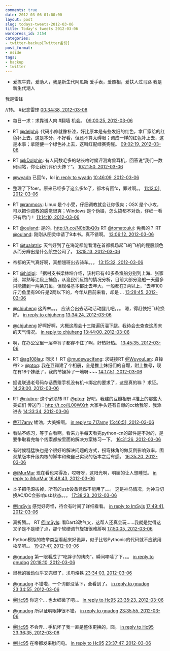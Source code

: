 ```yaml
---
comments: true
date: 2012-03-06 01:00:00
layout: post
slug: todays-tweets-2012-03-06
title: Today's tweets 2012-03-06
wordpress_id: 2154
categories:
- twitter-backup[Twitter备份]
post_format:
- Aside
tags:
- backup
- twitter
---
```





  * 爱拣牛粪，爱助人，我是新生代阿瓜斯
爱手表，爱照相，爱扶人过马路
我是新生代潮人

我是雷锋

//转。 #纪念雷锋 [00:34:38, 2012-03-06](http://twitter.com/gfrog/statuses/176707300302663680)





  * 每日一求：求靠谱人肉 #翻墙 机会。 [09:00:25, 2012-03-06](http://twitter.com/gfrog/statuses/176834585005539328)





  * RT [@delphij](http://twitter.com/delphij): 代码小修就像补漆，好比原本是有些发旧的红色，拿厂家给的红色补上去，这是本分，不好看，但还不算太碍眼；调成一样的红色补上去，这是本事；拿随便一个绿色补上去，这叫红配绿赛狗屁。 [09:02:19, 2012-03-06](http://twitter.com/gfrog/statuses/176835063365910528)





  * RT [@kDolphin](http://twitter.com/kDolphin): 有人问数毛多的站长啥时候评测禽兽耳机，回答说“我们一数码网站，你让我们评价头饰？”。 [10:21:50, 2012-03-06](http://twitter.com/gfrog/statuses/176855076063809538)





  * [@wyadn](http://twitter.com/wyadn) 已回fo，lol [in reply to wyadn](http://twitter.com/wyadn/statuses/176856309688315904) [10:46:09, 2012-03-06](http://twitter.com/gfrog/statuses/176861195926650881)





  * 整理了下foer。原来已经多了这么多fo了，都木有回fo，罪过啊。。 [11:12:01, 2012-03-06](http://twitter.com/gfrog/statuses/176867705964593152)





  * RT [@ranmocy](http://twitter.com/ranmocy): Linux 是个小受，仔细调教就会让你很爽；OSX 是个小攻，可以把你调教的感觉很爽；Windows 是个伪娘，怎么搞都不对劲，仔细一看只有后门！ [11:14:10, 2012-03-06](http://twitter.com/gfrog/statuses/176868244278345729)





  * RT [@ouland](http://twitter.com/ouland): 是的。http://t.co/N0bBbQ0s RT [@tomatouiui](http://twitter.com/tomatouiui): 免费的？ RT [@ouland](http://twitter.com/ouland): 刚刚从图灵申请了9本书。真不错啊。 [13:06:12, 2012-03-06](http://twitter.com/gfrog/statuses/176896441820790784)





  * RT [@tualatrix](http://twitter.com/tualatrix): 天气好到了在海淀都能看清在首都机场起飞的飞机的屁股颜色从而分辨出是什么航空公司了。 [13:15:13, 2012-03-06](http://twitter.com/gfrog/statuses/176898710075215873)





  * 帝都的天气真好啊，真想翘班出去骑车。。。 [13:15:32, 2012-03-06](http://twitter.com/gfrog/statuses/176898789838295040)





  * RT [@hidigi](http://twitter.com/hidigi): 「据村支书梁林坤介绍，该村已有40多条渔船分别到上海、张家港、常熟等江段上捕鱼，从渔民们反馈的情况分析，目前大部分渔船一天最多只能捕到一两条刀鱼，但规格基本都比去年大，一般都在2两以上，“去年100斤刀鱼里有90斤是2两以下的，今年从目前来看，却是 ... [13:28:45, 2012-03-06](http://twitter.com/gfrog/statuses/176902115569057792)





  * [@chjuheng](http://twitter.com/chjuheng) 这周末。。。 应该会出去活动活动腿儿吧。。。 嗯，得赶快把飞轮换好。 [in reply to chjuheng](http://twitter.com/chjuheng/statuses/176902578569883648) [13:34:24, 2012-03-06](http://twitter.com/gfrog/statuses/176903538079834112)





  * [@chjuheng](http://twitter.com/chjuheng) 好啊好啊，大概这周会十三陵遍历溜下腿。我待会去查查这周末的天气情况。 [in reply to chjuheng](http://twitter.com/chjuheng/statuses/176904599955968000) [13:44:00, 2012-03-06](http://twitter.com/gfrog/statuses/176905953462071296)





  * 啊，在办公室里一层单裤子都穿不住了啊，好热好热。 [13:45:35, 2012-03-06](http://twitter.com/gfrog/statuses/176906352805941249)





  * RT [@ag108lau](http://twitter.com/ag108lau): 同求！ RT [@mudewucifang](http://twitter.com/mudewucifang): 求链接RT [@WuyouLan](http://twitter.com/WuyouLan): 貞操帶? > [@ptoq](http://twitter.com/ptoq): 我在豆瓣建了个相册，全是推上妹纸们的自爆，附上推号，现在有18个妹纸了，我的节操掉了一地呀~~~ [14:17:51, 2012-03-06](http://twitter.com/gfrog/statuses/176914472630366208)





  * 据说联通老号码存话费赠手机没有机卡绑定的要求了，这是真的嘛？ 求证。 [14:29:00, 2012-03-06](http://twitter.com/gfrog/statuses/176917278011564032)





  * RT [@niubro](http://twitter.com/niubro): 这个必须转 RT [@ptoq](http://twitter.com/ptoq): 好吧，我建的豆瓣相册  #推上的那些大美妞们 传送门：http://t.co/iL00WXrh 大家手头还有自爆的cc给我呀，我添进去 [14:33:34, 2012-03-06](http://twitter.com/gfrog/statuses/176918426034511872)





  * [@717amy](http://twitter.com/717amy) 矮油，大美妞啊。 [in reply to 717amy](http://twitter.com/717amy/statuses/176933361116393472) [15:46:51, 2012-03-06](http://twitter.com/gfrog/statuses/176936870004011008)





  * 看贴不练习，等于白看啊。看来力争每天看完python-cn的邮件是不对的，是要争取看完每个线索都按里面的解决方案练习一下。 [16:31:26, 2012-03-06](http://twitter.com/gfrog/statuses/176948086835380224)





  * 有时候糙猛快也是个很好的解决问题的方式，拐弯抹角的做反倒影响效率。围观某版本升级内核的脚本和俺自己实现的版本之后有感。 [16:35:20, 2012-03-06](http://twitter.com/gfrog/statuses/176949069665677312)





  * [@iMurMur](http://twitter.com/iMurMur) 现在看也来得及，哎呀呀，这阳光啊，明媚的让人想睡觉。 [in reply to iMurMur](http://twitter.com/iMurMur/statuses/176950236483289088) [16:48:43, 2012-03-06](http://twitter.com/gfrog/statuses/176952436722896896)





  * 本子把电源拔掉，所有的usb设备竟然不能用了。。。 这是神马情况，为神马切换AC/DC会影响usb状态。。。 [17:38:23, 2012-03-06](http://twitter.com/gfrog/statuses/176964935178403840)





  * [@ImSyls](http://twitter.com/ImSyls) 感觉好奇怪，待会有时间了详细看看。 [in reply to ImSyls](http://twitter.com/ImSyls/statuses/176966674317193216) [17:49:41, 2012-03-06](http://twitter.com/gfrog/statuses/176967779486924801)





  * 真折腾。。 RT [@ImSyls](http://twitter.com/ImSyls): 看Dart3改气叉，这帮人还真会玩……我就是觉得这叉子是不是硬了点，那个软硬调节旋钮很难掰啊 [17:50:05, 2012-03-06](http://twitter.com/gfrog/statuses/176967880875851776)





  * Python模拟的枚举类型看起来好诡异，似乎比较Pythonic的代码就不应该用枚举吧。。 [19:27:47, 2012-03-06](http://twitter.com/gfrog/statuses/176992468741521408)





  * [@gnudog](http://twitter.com/gnudog) 第一眼看成了“吃胖子的烤肉”。瞬间哆嗦了下。。。 [in reply to gnudog](http://twitter.com/gnudog/statuses/177004665874022400) [20:18:10, 2012-03-06](http://twitter.com/gfrog/statuses/177005148088971265)





  * 鼠标的微动似乎又完蛋了，求电烙铁 [23:34:03, 2012-03-06](http://twitter.com/gfrog/statuses/177054442112299008)





  * [@gnudog](http://twitter.com/gnudog) 不错啦，一个词都没落下，全看到了。 [in reply to gnudog](http://twitter.com/gnudog/statuses/177054449070641152) [23:34:55, 2012-03-06](http://twitter.com/gfrog/statuses/177054659696017408)





  * [@Hc95](http://twitter.com/Hc95) 你这个… 也太细微了吧。。 [in reply to Hc95](http://twitter.com/Hc95/statuses/177054679375683584) [23:35:23, 2012-03-06](http://twitter.com/gfrog/statuses/177054778088628224)





  * [@gnudog](http://twitter.com/gnudog) 所以证明眼神很不错。 [in reply to gnudog](http://twitter.com/gnudog/statuses/177054799202758656) [23:35:55, 2012-03-06](http://twitter.com/gfrog/statuses/177054913606582272)





  * [@Hc95](http://twitter.com/Hc95) 不会弄… 手机坏了我一直是整体更换的，囧。 [in reply to Hc95](http://twitter.com/Hc95/statuses/177054951204327424) [23:36:35, 2012-03-06](http://twitter.com/gfrog/statuses/177055080615387136)





  * [@Hc95](http://twitter.com/Hc95) 在帝都发来慰问电。 [in reply to Hc95](http://twitter.com/Hc95/statuses/177055292708761600) [23:37:47, 2012-03-06](http://twitter.com/gfrog/statuses/177055383322509313)




